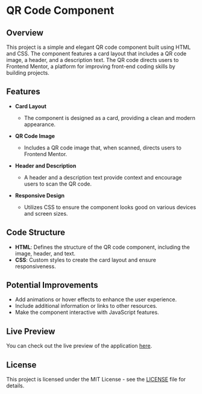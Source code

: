 # QR Code Component

## Overview
This project is a simple and elegant QR code component built using HTML and CSS. The component features a card layout that includes a QR code image, a header, and a description text. The QR code directs users to Frontend Mentor, a platform for improving front-end coding skills by building projects.

## Features
- **Card Layout**
  - The component is designed as a card, providing a clean and modern appearance.
  
- **QR Code Image**
  - Includes a QR code image that, when scanned, directs users to Frontend Mentor.

- **Header and Description**
  - A header and a description text provide context and encourage users to scan the QR code.

- **Responsive Design**
  - Utilizes CSS to ensure the component looks good on various devices and screen sizes.

## Code Structure
- **HTML**: Defines the structure of the QR code component, including the image, header, and text.
- **CSS**: Custom styles to create the card layout and ensure responsiveness.

## Potential Improvements
- Add animations or hover effects to enhance the user experience.
- Include additional information or links to other resources.
- Make the component interactive with JavaScript features.

## Live Preview
You can check out the live preview of the application [here](https://your-live-preview-link.com).

## License
This project is licensed under the MIT License - see the [LICENSE](LICENSE) file for details.
